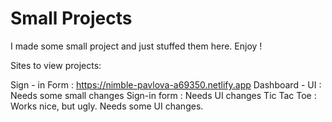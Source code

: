 # Small Projects
 
 I made some small project and just stuffed them here. Enjoy !

Sites to view projects:

  Sign - in Form : https://nimble-pavlova-a69350.netlify.app
  Dashboard - UI : Needs some small changes
  Sign-in form : Needs UI changes
  Tic Tac Toe : Works nice, but ugly. Needs some UI changes.
